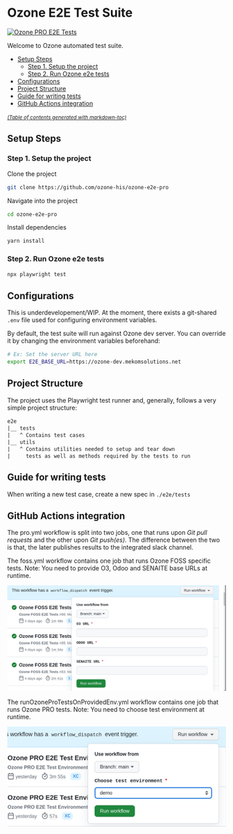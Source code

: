 # Ozone E2E Test Suite

[![Ozone PRO E2E Tests](https://github.com/ozone-his/ozone-e2e-pro/actions/workflows/pro.yml/badge.svg)](https://github.com/ozone-his/ozone-e2e-pro/actions/workflows/pro.yml)

Welcome to Ozone automated test suite.

- [Setup Steps](#setup-steps)
  * [Step 1. Setup the project](#step-1-setup-the-project)
  * [Step 2. Run Ozone e2e tests](#step-2-run-ozone-e2e-tests)
- [Configurations](#configurations)
- [Project Structure](#project-structure)
- [Guide for writing tests](#guide-for-writing-tests)
- [GitHub Actions integration](#github-actions-integration)

<small><i><a href='http://ecotrust-canada.github.io/markdown-toc/'>(Table of contents generated with markdown-toc)</a></i></small>

## Setup Steps

### Step 1. Setup the project

Clone the project

```sh
git clone https://github.com/ozone-his/ozone-e2e-pro
```
Navigate into the project

```sh
cd ozone-e2e-pro
```

Install dependencies
```sh
yarn install
```

### Step 2. Run Ozone e2e tests

```sh
npx playwright test
```
## Configurations

This is underdevelopement/WIP. At the moment, there exists a git-shared
`.env` file used for configuring environment variables.

By default, the test suite will run against Ozone dev server.
You can override it by changing the environment variables beforehand:

```sh
# Ex: Set the server URL here
export E2E_BASE_URL=https://ozone-dev.mekomsolutions.net
```

## Project Structure 
The project uses the Playwright test runner and,
generally, follows a very simple project structure:

```
e2e
|__ tests
|   ^ Contains test cases
|__ utils
|   ^ Contains utilities needed to setup and tear down 
|     tests as well as methods required by the tests to run
```

## Guide for writing tests

When writing a new test case, create a new spec in `./e2e/tests`

## GitHub Actions integration
The pro.yml workflow is split into two jobs, one that runs upon _Git pull requests_ and the other upon _Git push(es)_. The difference between the two is that, the later publishes results to the integrated slack channel.

The foss.yml workflow contains one job that runs Ozone FOSS specific tests. Note: You need to provide O3, Odoo and SENAITE base URLs at runtime.

<img src="readme/user_inputs.png" alt="User Inputs" width="1000"/>

The runOzoneProTestsOnProvidedEnv.yml workflow contains one job that runs Ozone PRO tests. Note: You need to choose test environment at runtime.

<img src="readme/select_test_environment.png" alt="Select Test Environment" width="1000"/>
